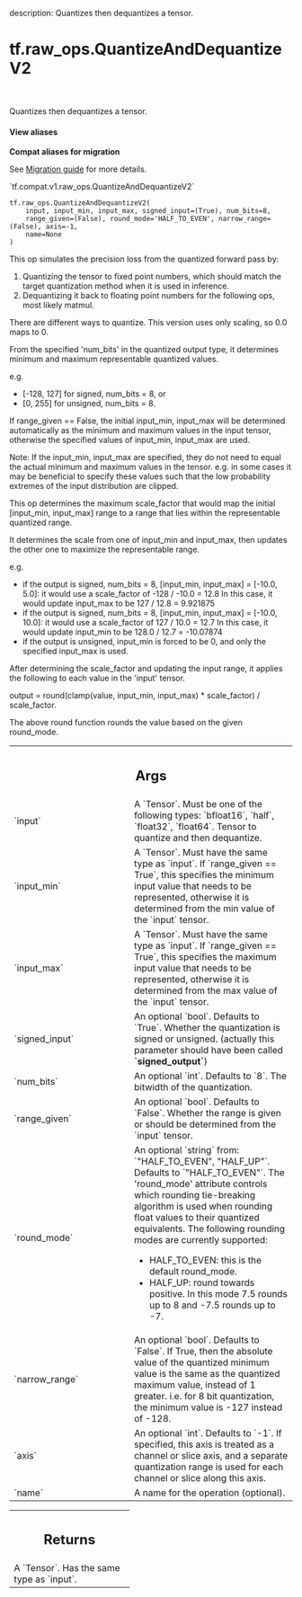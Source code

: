 description: Quantizes then dequantizes a tensor.

<div itemscope itemtype="http://developers.google.com/ReferenceObject">
<meta itemprop="name" content="tf.raw_ops.QuantizeAndDequantizeV2" />
<meta itemprop="path" content="Stable" />
</div>

# tf.raw_ops.QuantizeAndDequantizeV2

<!-- Insert buttons and diff -->

<table class="tfo-notebook-buttons tfo-api nocontent" align="left">

</table>



Quantizes then dequantizes a tensor.

<section class="expandable">
  <h4 class="showalways">View aliases</h4>
  <p>
<b>Compat aliases for migration</b>
<p>See
<a href="https://www.tensorflow.org/guide/migrate">Migration guide</a> for
more details.</p>
<p>`tf.compat.v1.raw_ops.QuantizeAndDequantizeV2`</p>
</p>
</section>

<pre class="devsite-click-to-copy prettyprint lang-py tfo-signature-link">
<code>tf.raw_ops.QuantizeAndDequantizeV2(
    input, input_min, input_max, signed_input=(True), num_bits=8,
    range_given=(False), round_mode='HALF_TO_EVEN', narrow_range=(False), axis=-1,
    name=None
)
</code></pre>



<!-- Placeholder for "Used in" -->

This op simulates the precision loss from the quantized forward pass by:

1. Quantizing the tensor to fixed point numbers, which should match the target
   quantization method when it is used in inference.
2. Dequantizing it back to floating point numbers for the following ops, most
   likely matmul.

There are different ways to quantize. This version uses only scaling, so 0.0
maps to 0.

From the specified 'num_bits' in the quantized output type, it determines
minimum and maximum representable quantized values.

e.g.

*   [-128, 127] for signed, num_bits = 8, or
*   [0, 255] for unsigned, num_bits = 8.

If range_given == False, the initial input_min, input_max will be determined
automatically as the minimum and maximum values in the input tensor, otherwise
the specified values of input_min, input_max are used.

Note: If the input_min, input_max are specified, they do not need to equal the
actual minimum and maximum values in the tensor. e.g. in some cases it may be
beneficial to specify these values such that the low probability extremes of the
input distribution are clipped.

This op determines the maximum scale_factor that would map the initial
[input_min, input_max] range to a range that lies within the representable
quantized range.

It determines the scale from one of input_min and input_max, then updates the
other one to maximize the representable range.

e.g.

*   if the output is signed, num_bits = 8, [input_min, input_max] = [-10.0,
    5.0]: it would use a scale_factor of -128 / -10.0 = 12.8 In this case, it
    would update input_max to be 127 / 12.8 = 9.921875
*   if the output is signed, num_bits = 8, [input_min, input_max] = [-10.0,
    10.0]: it would use a scale_factor of 127 / 10.0 = 12.7 In this case, it
    would update input_min to be 128.0 / 12.7 = -10.07874
*   if the output is unsigned, input_min is forced to be 0, and only the
    specified input_max is used.

After determining the scale_factor and updating the input range, it applies the
following to each value in the 'input' tensor.

output = round(clamp(value, input_min, input_max) * scale_factor) / scale_factor.

The above round function rounds the value based on the given round_mode.

<!-- Tabular view -->
 <table class="responsive fixed orange">
<colgroup><col width="214px"><col></colgroup>
<tr><th colspan="2"><h2 class="add-link">Args</h2></th></tr>

<tr>
<td>
`input`
</td>
<td>
A `Tensor`. Must be one of the following types: `bfloat16`, `half`, `float32`, `float64`.
Tensor to quantize and then dequantize.
</td>
</tr><tr>
<td>
`input_min`
</td>
<td>
A `Tensor`. Must have the same type as `input`.
If `range_given == True`, this specifies the minimum input value that needs to
be represented, otherwise it is determined from the min value of the `input`
tensor.
</td>
</tr><tr>
<td>
`input_max`
</td>
<td>
A `Tensor`. Must have the same type as `input`.
If `range_given == True`, this specifies the maximum input value that needs to
be represented, otherwise it is determined from the max value of the `input`
tensor.
</td>
</tr><tr>
<td>
`signed_input`
</td>
<td>
An optional `bool`. Defaults to `True`.
Whether the quantization is signed or unsigned. (actually this parameter should
have been called <b>`signed_output`</b>)
</td>
</tr><tr>
<td>
`num_bits`
</td>
<td>
An optional `int`. Defaults to `8`.
The bitwidth of the quantization.
</td>
</tr><tr>
<td>
`range_given`
</td>
<td>
An optional `bool`. Defaults to `False`.
Whether the range is given or should be determined from the `input` tensor.
</td>
</tr><tr>
<td>
`round_mode`
</td>
<td>
An optional `string` from: `"HALF_TO_EVEN", "HALF_UP"`. Defaults to `"HALF_TO_EVEN"`.
The 'round_mode' attribute controls which rounding tie-breaking algorithm is
used when rounding float values to their quantized equivalents. The following
rounding modes are currently supported:

*   HALF_TO_EVEN: this is the default round_mode.
*   HALF_UP: round towards positive. In this mode 7.5 rounds up to 8 and -7.5
rounds up to -7.
</td>
</tr><tr>
<td>
`narrow_range`
</td>
<td>
An optional `bool`. Defaults to `False`.
If True, then the absolute value of the quantized minimum value is the same as
the quantized maximum value, instead of 1 greater.
i.e. for 8 bit quantization, the minimum value is -127 instead of -128.
</td>
</tr><tr>
<td>
`axis`
</td>
<td>
An optional `int`. Defaults to `-1`.
If specified, this axis is treated as a channel or slice axis, and a separate
quantization range is used for each channel or slice along this axis.
</td>
</tr><tr>
<td>
`name`
</td>
<td>
A name for the operation (optional).
</td>
</tr>
</table>



<!-- Tabular view -->
 <table class="responsive fixed orange">
<colgroup><col width="214px"><col></colgroup>
<tr><th colspan="2"><h2 class="add-link">Returns</h2></th></tr>
<tr class="alt">
<td colspan="2">
A `Tensor`. Has the same type as `input`.
</td>
</tr>

</table>

